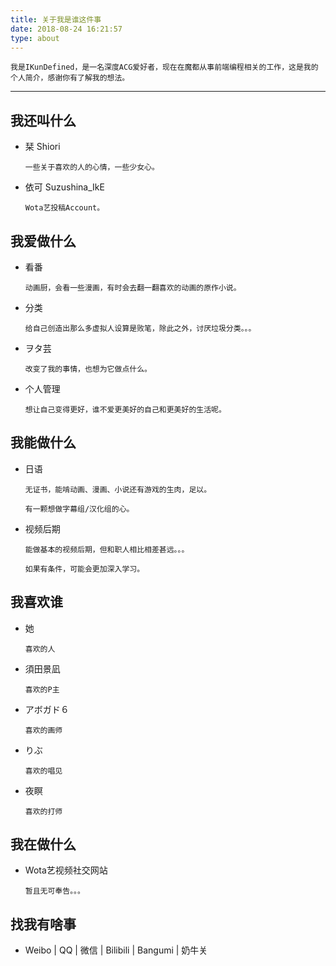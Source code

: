 ```yaml
---
title: 关于我是谁这件事
date: 2018-08-24 16:21:57
type: about
---
```


    我是IKunDefined，是一名深度ACG爱好者，现在在魔都从事前端编程相关的工作，这是我的个人简介，感谢你有了解我的想法。

***

## 我还叫什么

* 栞 Shiori

      一些关于喜欢的人的心情，一些少女心。

* 依可 Suzushina_IkE

      Wota艺投稿Account。

## 我爱做什么

* 看番

      动画厨，会看一些漫画，有时会去翻一翻喜欢的动画的原作小说。

* 分类

      给自己创造出那么多虚拟人设算是败笔，除此之外，讨厌垃圾分类。。。

* ヲタ芸

      改变了我的事情，也想为它做点什么。

* 个人管理

      想让自己变得更好，谁不爱更美好的自己和更美好的生活呢。

## 我能做什么

* 日语

      无证书，能啃动画、漫画、小说还有游戏的生肉，足以。
      
      有一颗想做字幕组/汉化组的心。

* 视频后期

      能做基本的视频后期，但和职人相比相差甚远。。。

      如果有条件，可能会更加深入学习。

## 我喜欢谁

* 她

      喜欢的人

* 須田景凪

      喜欢的P主

* アボガド６

      喜欢的画师

* りぶ

      喜欢的唱见

* 夜瞑

      喜欢的打师

## 我在做什么

* Wota艺视频社交网站

      暂且无可奉告。。。

## 找我有啥事

- Weibo | QQ | 微信 | Bilibili | Bangumi | 奶牛关
